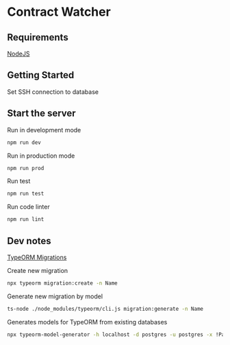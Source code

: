 # Contract Watcher

## Requirements

[NodeJS](https://nodejs.org/en/)

## Getting Started

Set SSH connection to database

## Start the server

Run in development mode

```bash
npm run dev
```

Run in production mode

```bash
npm run prod
```

Run test

```bash
npm run test
```

Run code linter

```bash
npm run lint
```

## Dev notes

[TypeORM Migrations](https://github.com/typeorm/typeorm/blob/master/docs/migrations.md)

Create new migration

```bash
npx typeorm migration:create -n Name
```

Generate new migration by model

```bash
ts-node ./node_modules/typeorm/cli.js migration:generate -n Name
```

Generates models for TypeORM from existing databases

```bash
npx typeorm-model-generator -h localhost -d postgres -u postgres -x !Passw0rd -e postgres -o . -s public --ssl
```
